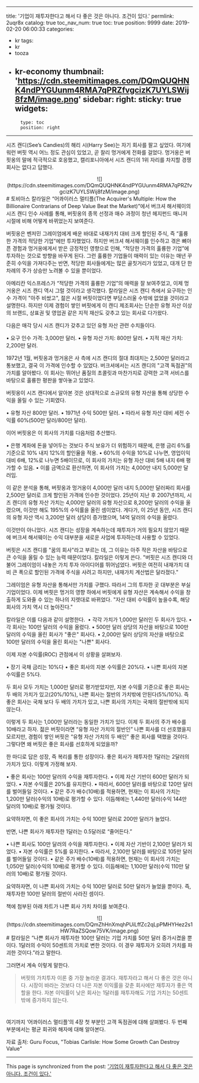 
---
title: '기업이 재투자한다고 해서 다 좋은 것은 아니다. 조건이 있다.'
permlink: 2uqr8x
catalog: true
toc_nav_num: true
toc: true
position: 9999
date: 2019-02-20 06:00:33
categories:
- kr
tags:
- kr
- tooza
- kr-economy
thumbnail: 'https://cdn.steemitimages.com/DQmQUQHNK4ndPYGUunm4RMA7qPRZfvgcizK7UYLSWij8fzM/image.png'
sidebar:
    right:
        sticky: true
widgets:
    -
        type: toc
        position: right
---


시즈 캔디(See’s Candies)의 해리 시(Harry See)는 자기 회사를 팔고 싶었다. 여기에 워런 버핏 역시 어느 정도 관심이 있었고, 곧 찰리 멍거에게 전화를 걸었다. 멍거옹은 버핏옹의 말에 적극적으로 호응했고, 캘리포니아에서 시즈 캔디의 1위 자리를 차지할 경쟁 회사는 없다고 답했다. 

<center>
![](https://cdn.steemitimages.com/DQmQUQHNK4ndPYGUunm4RMA7qPRZfvgcizK7UYLSWij8fzM/image.png)
</center>
#
토비아스 칼라일은 “어콰이러스 멀티플(The Acquirer's Multiple: How the Billionaire Contrarians of Deep Value Beat the Market)”에서 버크셔 해서웨이의 시즈 캔디 인수 사례를 통해, 버핏옹의 종목 선정과 매수 과정이 청년 헤지펀드 매니저 시절에 비해 어떻게 바뀌었는지 보여준다. 

​버핏옹은 벤저민 그레이엄에게 배운 바대로 내재가치 대비 크게 할인된 주식, 즉 “훌륭한 가격의 적당한 기업”에만 투자했었다. 하지만 버크셔 해서웨이를 인수하고 겪은 뼈아픈 경험과 멍거옹에게서 받은 긍정적인 영향으로 인해, “적당한 가격의 훌륭한 기업”에 투자하는 것으로 방향을 바꾸게 된다. 그런 훌륭한 기업들이 매력이 있는 이유는 매년 꾸준히 수익을 가져다주는 반면, 적당한 회사들에게는 많은 골칫거리가 있었고, 대개 단 한차례의 주가 상승만 노려볼 수 있을 뿐이었다. 

​아메리칸 익스프레스가 “적당한 가격의 훌륭한 기업”의 매력을 잘 보여주었고, 이제 멍거옹은 시즈 캔디 역시 그럴 것이라고 생각했다. 칼라일은 시즈 캔디 측에서 요구하는 인수 가격이 "아주 비쌌고", 젊은 시절 버핏이었다면 부담스러울 수밖에 없었을 것이라고 설명한다. 하지만 이제 경험이 쌓인 버핏에게 이 캔디 제조회사는 단순한 유형 자산 이상의 브랜드, 상표권 및 영업권 같은 지적 재산도 갖추고 있는 회사로 다가왔다.

​다음은 매각 당시 시즈 캔디가 갖추고 있던 유형 자산 관련 수치들이다.

• 요구 인수 가격: 3,000만 달러.
• 유형 자산 가치: 800만 달러.
• 지적 재산 가치: 2,200만 달러.

1972년 1월, 버핏옹과 멍거옹은 사 측에 시즈 캔디의 절대 최대치는 2,500만 달러라고 통보했고, 결국 이 가격에 인수할 수 있었다. 버크셔에서는 시즈 캔디의 "고객 독점권"의 가치를 알아봤다. 이 회사는 뛰어난 품질의 초콜릿과 마찬가지로 강력한 고객 서비스를 바탕으로 훌륭한 평판을 쌓아놓고 있었다.

​버핏옹이 시즈 캔디에서 알아본 것은 상대적으로 소규모의 유형 자산을 통해 상당한 수익을 올릴 수 있는 기회였다.

​• 유형 자산 800만 달러.
• 1971년 수익 500만 달러.
• 따라서 유형 자산 대비 세전 수익률 60%(500만 달러/800만 달러).

​이어 버핏옹은 이 회사의 가치를 다음처럼 추산했다.

• 은행 계좌에 돈을 넣어두는 것보다 주식 보유가 더 위험하기 때문에, 은행 금리 6%를 기준으로 10% 내지 12%의 할인율을 적용.
• 60%의 수익을 10%로 나누면, 영업이익 대비 6배, 12%로 나누면 5배이므로, 이 회사의 가치는 유형 자산 대비 5배 내지 6배 평가할 수 있음.
• 이를 금액으로 환산하면, 이 회사의 가치는 4,000만 내지 5,000만 달러임. 

이 같은 분석을 통해, 버핏옹과 멍거옹이 4,000만 달러 내지 5,000만 달러짜리 회사를 2,500만 달러로 크게 할인된 가격에 인수한 것이었다. 25년이 지난 후 2007년까지, 시즈 캔디의 유형 자산 가치는 4,000만 달러의 유형 자산으로 8,200만 달러의 수익을 올렸으며, 이것만 해도 195%의 수익률을 올린 셈이었다. 게다가, 이 25년 동안, 시즈 캔디의 유형 자산 역시 3,200만 달러 상당이 증가했으며, 14억 달러의 수익을 올렸다.

​이것만이 아니었다. 시즈 캔디는 성장을 계속하는데 재투자가 거의 필요치 않았기 때문에 버크셔 해서웨이는 수익 대부분을 새로운 사업에 투자하는데 사용할 수 있었다.

​버핏은 시즈 캔디를 "꿈의 회사"라고 부르는 데, 그 이유는 아주 작은 자산을 바탕으로 큰 수익을 올릴 수 있는 능력 때문이었다. 칼라일은 이렇게 쓴다. "버핏은 시즈 캔디와 더불어 그레이엄이 내놓은 가치 투자 아이디어를 뛰어넘었다. 버핏은 여전히 내재가치 대비 큰 폭으로 할인된 가격에 주식을 사려고 하지만, 내재가치 계산법은 달라졌다."

​그레이엄은 유형 자산을 통해서만 가치를 구했다. 따라서 그의 투자한 곳 대부분은 부실기업이었다. 이제 버핏은 멍거의 영향 하에서 버핏에게 유형 자산은 계속해서 수익을 창출하게 도와줄 수 있는 하나의 지렛대로 바뀌었다. "자산 대비 수익률이 높을수록, 해당 회사의 가치 역시 더 높아진다."

​칼라일은 이를 다음과 같이 설명한다.
​
• 각각 가치가 1,000만 달러인 두 회사가 있다.
• 각 회사는 100만 달러의 수익을 올렸다. 
• 500만 달러 상당의 자산을 바탕으로 100만 달러의 수익을 올린 회사가 "좋은" 회사다.
• 2,000만 달러 상당의 자산을 바탕으로 100만 달러의 수익을 올린 회사는 "나쁜" 회사다. 

​이제 자본 수익률(ROC) 관점에서 이 상황을 살펴보자.

​• 장기 국채 금리는 10%다
• 좋은 회사의 자본 수익률은 20%다.
• 나쁜 회사의 자본 수익률은 5%다.

​두 회사 모두 가치는 1,000만 달러로 평가받았지만, 자본 수익률 기준으로 좋은 회사는 두 배의 가치가 있고(20%/10%), 나쁜 회사는 절반의 가치밖에 안된다(5%/10%). 즉 좋은 회사는 국채 보다 두 배의 가치가 있고, 나쁜 회사의 가치는 국채의 절반밖에 되지 않는다.

이렇게 두 회사는 1,000만 달러라는 동일한 가치가 있다. 이제 두 회사의 주가 배수를 10배라고 하자. 젊은 버핏이라면 “유형 자산 가치의 절반인” 나쁜 회사를 더 선호했을지 모르지만, 경험이 쌓인 버핏은 “유형 자산 가치의 두 배인” 좋은 회사를 택했을 것이다. 그렇다면 왜 버핏은 좋은 회사를 선호하게 되었을까? 

​한 마디로 답은 성장, 즉 복리를 통한 성장이다. 좋은 회사가 재투자한 1달러는 2달러의 가치가 있다. 이렇게 가정해 보자.

• 좋은 회사는 100만 달러의 수익을 재투자한다.
• 이제 자산 기반이 600만 달러가 되었다.
• 자본 수익률은 20%를 유지한다.
• 따라서, 600만 달러를 바탕으로 120만 달러를 벌어들일 것이다.
• 같은 주가 배수(10배)를 적용하면, 현재는 이 회사의 가치는 1,200만 달러(수익의 10배)로 평가할 수 있다. 이듬해에는 1,440만 달러(수익 144만 달러의 10배)로 평가될 것이다. 

​요약하자면, 이 좋은 회사의 가치는 수익 100만 달러로 200만 달러가 늘었다.

​반면, 나쁜 회사가 재투자한 1달러는 0.5달러로 “줄어든다.”

​• 나쁜 회사도 100만 달러의 수익을 재투자한다.
• 이제 자산 기반이 2,100만 달러가 되었다.
• 자본 수익률은 5%를 유지한다.
• 따라서, 2,100만 달러를 바탕으로 105만 달러를 벌어들일 것이다.
• 같은 주가 배수(10배)를 적용하면, 현재는 이 회사의 가치는 1,050만 달러(수익의 10배)로 평가할 수 있다. 이듬해에는 1,100만 달러(수익 110만 달러의 10배)로 평가될 것이다. 

​요약하자면, 이 나쁜 회사의 가치는 수익 100만 달러로 50만 달러가 늘었을 뿐이다. 즉, 재투자한 100만 달러의 절반이 사라진 셈이다. 

​책에 첨부된 아래 차트가 나쁜 회사 가치 차이를 보여준다.

<center>
![](https://cdn.steemitimages.com/DQmZhHnXmqhPUiLffZc2qLpPMHYHez2s1HW7RaZSQow75VK/image.png)
</center>
#
칼라일은 “나쁜 회사가 재투자한 100만 달러는 기업 가치를 50만 달러 증가시켰을 뿐이다. 1달러의 수익이 50센트의 가치로 변한 것이다. 이 경우 재투자가 오히려 가치를 파괴한 것이다.”라고 말한다. 

​그러면서 계속 이렇게 말한다. 

>버핏의 가치투자 이론 중 가장 놀라운 결과다. 재투자라고 해서 다 좋은 것은 아니다. 시장이 바라는 것보다 더 나은 자본 이익률을 갖춘 회사에만 재투자가 좋은 역할을 한다. 자본 이익률이 낮은 회사는 1달러를 재투자해도 기업 가치는 50센트 밖에 증가하지 않는다.
#
여기까지 ‘어콰이러스 멀티플’의 4장 첫 부분인 고객 독점권에 대해 살펴봤다. 두 번째 부분에서는 평균 회귀와 해자에 대해 알아본다. 

​자료 출처: Guru Focus, "Tobias Carlisle: How Some Growth Can Destroy Value"

- - -

This page is synchronized from the post: ['기업이 재투자한다고 해서 다 좋은 것은 아니다. 조건이 있다.'](https://steemit.com/@pius.pius/2uqr8x)
